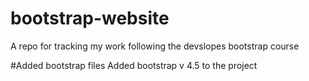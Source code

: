 # bootstrap-website
A repo for tracking my work following the devslopes bootstrap course

#Added bootstrap files
Added bootstrap v 4.5 to the project